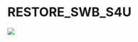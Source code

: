 # RESTORE_SWB_S4U
 [![](https://jitpack.io/v/veestudio/swb.restore.s4u.svg)](https://jitpack.io/#veestudio/swb.restore.s4u)
